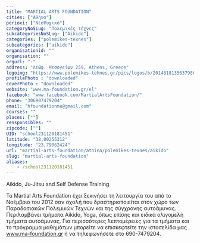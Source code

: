 ```yaml
---
title: "MARTIAL ARTS FOUNDATION"
cities: ["Αθήνα"]
perioxi: ["ΝέοΨυχικό"]
categoryNoSLug: "Πολεμικές τέχνες"
subcategoriesNoSLug: ["Aikido"]
categories: ["polemikes-texnes"]
subcategories: ["aikido"]
organisationid: ""
organisation: ""
orgurl: "-"
address: "Λεώφ. Μεσογείων 259, Athens, Greece"
logoimg: "https://www.polemikes-tehnes.gr/pics/logos/b/2014818135637986.jpg"
profilePhoto : "downloaded"
coverPhoto : "downloaded"
website: "www.ma-foundation.gr/el"
facebook: "www.facebook.com/MartialArtsFoundation/"
phone: "306907479204"
email: "hfoundationma@gmail.com"
courses: ""
places: [""]
rensponsibles: ""
zipcode: [""]
UID: "school231120181451"
latitude: "38,00255312"
longitude: "23,79062424"
url: "martial-arts-foundation/athina/polemikes-texnes/aikido"
slug: "martial-arts-foundation"
aliases:
    - /school231120181451
---
```



Aikido, Ju-Jitsu and Self Defense Training

To Martial Arts Foundation έχει ξεκινήσει τη λειτουργία του από το Νοέμβριο του 2012 σαν σχολή που δραστηριοποιείται στον χώρο των Παραδοσιακών Πολεμικών Τεχνών και της σύγχρονης αυτοάμυνας. Περιλαμβάνει τμήματα Aikido, Yoga, όπως επίσης και ειδικά ολιγομελή τμήματα αυτοάμυνας. Για περισσότερες λεπτομέρειες για τα τμήματα και το πρόγραμμα μαθημάτων μπορείτε να επισκεφτείτε την ιστοσελίδα μας www.ma-foundation.gr ή να τηλεφωνήσετε στο 690-7479204.